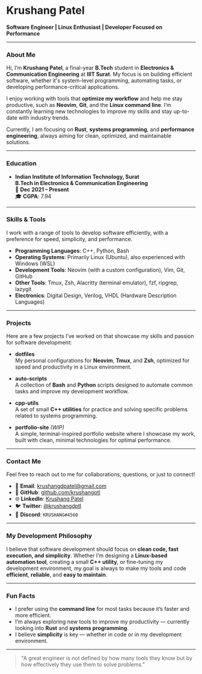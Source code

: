# Krushang Patel

**Software Engineer | Linux Enthusiast | Developer Focused on Performance**

---

### About Me

Hi, I’m **Krushang Patel**, a final-year **B.Tech** student in **Electronics & Communication Engineering** at **IIIT Surat**. My focus is on building efficient software, whether it's system-level programming, automating tasks, or developing performance-critical applications.

I enjoy working with tools that **optimize my workflow** and help me stay productive, such as **Neovim**, **Git**, and the **Linux command line**. I’m constantly learning new technologies to improve my skills and stay up-to-date with industry trends.

Currently, I am focusing on **Rust**, **systems programming**, and **performance engineering**, always aiming for clean, optimized, and maintainable solutions.

---

### Education

- **Indian Institute of Information Technology, Surat**  
  **B.Tech in Electronics & Communication Engineering**  
  📅 **Dec 2021 – Present**  
  🎓 **CGPA**: 7.94

---

### Skills & Tools

I work with a range of tools to develop software efficiently, with a preference for speed, simplicity, and performance.

- **Programming Languages**: C++, Python, Bash
- **Operating Systems**: Primarily Linux (Ubuntu), also experienced with Windows (WSL)
- **Development Tools**: Neovim (with a custom configuration), Vim, Git, GitHub
- **Other Tools**: Tmux, Zsh, Alacritty (terminal emulator), fzf, ripgrep, lazygit
- **Electronics**: Digital Design, Verilog, VHDL (Hardware Description Languages)

---

### Projects

Here are a few projects I’ve worked on that showcase my skills and passion for software development:

- **dotfiles**  
  My personal configurations for **Neovim**, **Tmux**, and **Zsh**, optimized for speed and productivity in a Linux environment.

- **auto-scripts**  
  A collection of **Bash** and **Python** scripts designed to automate common tasks and improve my development workflow.

- **cpp-utils**  
  A set of small **C++ utilities** for practice and solving specific problems related to systems programming.

- **portfolio-site** _(WIP)_  
  A simple, terminal-inspired portfolio website where I showcase my work, built with clean, minimal technologies for optimal performance.

---

### Contact Me

Feel free to reach out to me for collaborations, questions, or just to connect!

- 📧 **Email**: krushangdpatel@gmail.com
- 💼 **GitHub**: [github.com/krushangptl](https://github.com/krushangptl)
- 🌐 **LinkedIn**: [Krushang Patel](https://linkedin.com/in/krushang-patel-099668233)
- 🐦 **Twitter**: [@krushangdptl](https://x.com/krushangdptl)
- 💬 **Discord**: `KRUSHANG#4560`

---

### My Development Philosophy

I believe that software development should focus on **clean code, fast execution, and simplicity**. Whether I’m designing a **Linux-based automation tool**, creating a small **C++ utility**, or fine-tuning my development environment, my goal is always to make my tools and code **efficient**, **reliable**, and **easy to maintain**.

---

### Fun Facts

- I prefer using the **command line** for most tasks because it’s faster and more efficient.
- I’m always exploring new tools to improve my productivity — currently looking into **Rust** and **systems programming**.
- I believe **simplicity** is key — whether in code or in my development environment.

---

> "A great engineer is not defined by how many tools they know but by how effectively they use them to solve problems."
